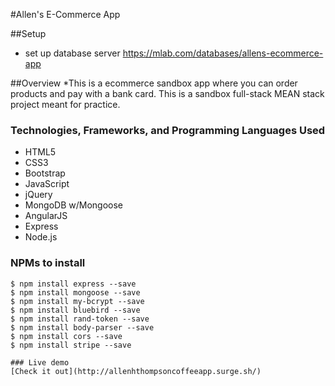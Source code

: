 #Allen's E-Commerce App

##Setup
* set up database server https://mlab.com/databases/allens-ecommerce-app

##Overview
*This is a ecommerce sandbox app where you can order products and pay with a bank card. This is a sandbox full-stack MEAN stack project meant for practice.

### Technologies, Frameworks, and Programming Languages Used
* HTML5
* CSS3
* Bootstrap
* JavaScript
* jQuery
* MongoDB w/Mongoose
* AngularJS
* Express
* Node.js

### NPMs to install

```node
$ npm install express --save
$ npm install mongoose --save
$ npm install my-bcrypt --save
$ npm install bluebird --save
$ npm install rand-token --save
$ npm install body-parser --save
$ npm install cors --save
$ npm install stripe --save

### Live demo
[Check it out](http://allenhthompsoncoffeeapp.surge.sh/)
